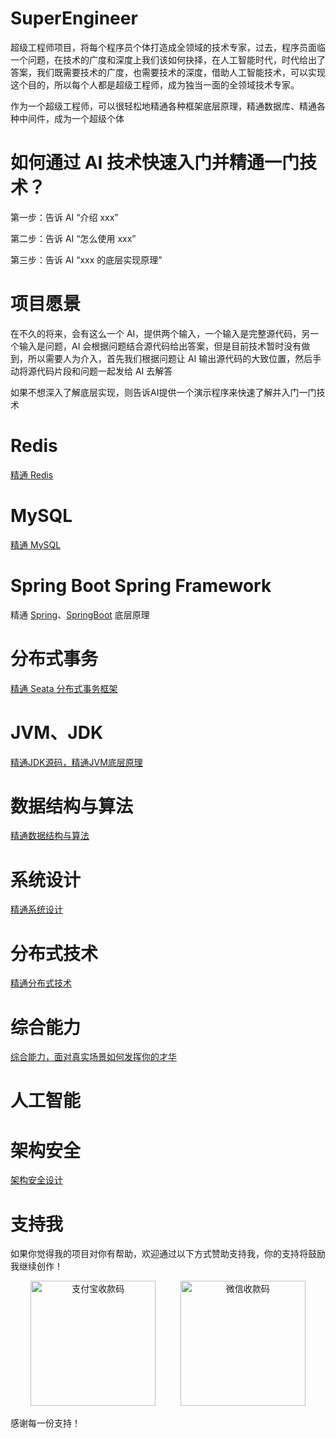 # SuperEngineer

超级工程师项目，将每个程序员个体打造成全领域的技术专家，过去，程序员面临一个问题，在技术的广度和深度上我们该如何抉择，在人工智能时代，时代给出了答案，我们既需要技术的广度，也需要技术的深度，借助人工智能技术，可以实现这个目的，所以每个人都是超级工程师，成为独当一面的全领域技术专家。

作为一个超级工程师，可以很轻松地精通各种框架底层原理，精通数据库、精通各种中间件，成为一个超级个体

# 如何通过 AI 技术快速入门并精通一门技术？

第一步：告诉 AI “介绍 xxx”

第二步：告诉 AI “怎么使用 xxx”

第三步：告诉 AI “xxx 的底层实现原理”

# 项目愿景

在不久的将来，会有这么一个 AI，提供两个输入，一个输入是完整源代码，另一个输入是问题，AI 会根据问题结合源代码给出答案，但是目前技术暂时没有做到，所以需要人为介入，首先我们根据问题让 AI 输出源代码的大致位置，然后手动将源代码片段和问题一起发给 AI 去解答

如果不想深入了解底层实现，则告诉AI提供一个演示程序来快速了解并入门一门技术

# Redis

[精通 Redis](https://github.com/kyiree/redis-gpt)

# MySQL

[精通 MySQL](https://github.com/kyiree/mysql-server-gpt)

# Spring Boot Spring Framework

精通 [Spring](https://github.com/kyiree/spring-framework-gpt)、[SpringBoot](https://github.com/kyiree/spring-boot-gpt) 底层原理

# 分布式事务

[精通 Seata 分布式事务框架](https://github.com/kyiree/incubator-seata-gpt)

# JVM、JDK
[精通JDK源码，精通JVM底层原理](https://github.com/kyiree/jdk-gpt)

# 数据结构与算法
[精通数据结构与算法](https://github.com/kyiree/algorithm-gpt)

# 系统设计
[精通系统设计](https://github.com/kyiree/system-design-gpt)

# 分布式技术
[精通分布式技术](https://github.com/kyiree/Distributed-Technology)

# 综合能力
[综合能力，面对真实场景如何发挥你的才华](https://github.com/kyiree/other-gpt)

# 人工智能

# 架构安全
[架构安全设计](https://github.com/kyiree/security-gpt)

# 支持我

如果你觉得我的项目对你有帮助，欢迎通过以下方式赞助支持我，你的支持将鼓励我继续创作！

<p align="center">
  <img src="https://github.com/kyiree/SuperEngineer/assets/64623867/ff776eb0-9b88-439f-8169-84da16d484ba" alt="支付宝收款码" width="200"/>
  &nbsp;&nbsp;&nbsp;&nbsp;&nbsp;&nbsp;&nbsp;&nbsp; <!-- 这里的空格用于添加二维码之间的间隔 -->
  <img src="https://github.com/kyiree/SuperEngineer/assets/64623867/7499d2eb-d90e-4308-a9b3-c76c42c19de8" alt="微信收款码" width="200"/>
</p>

感谢每一份支持！
